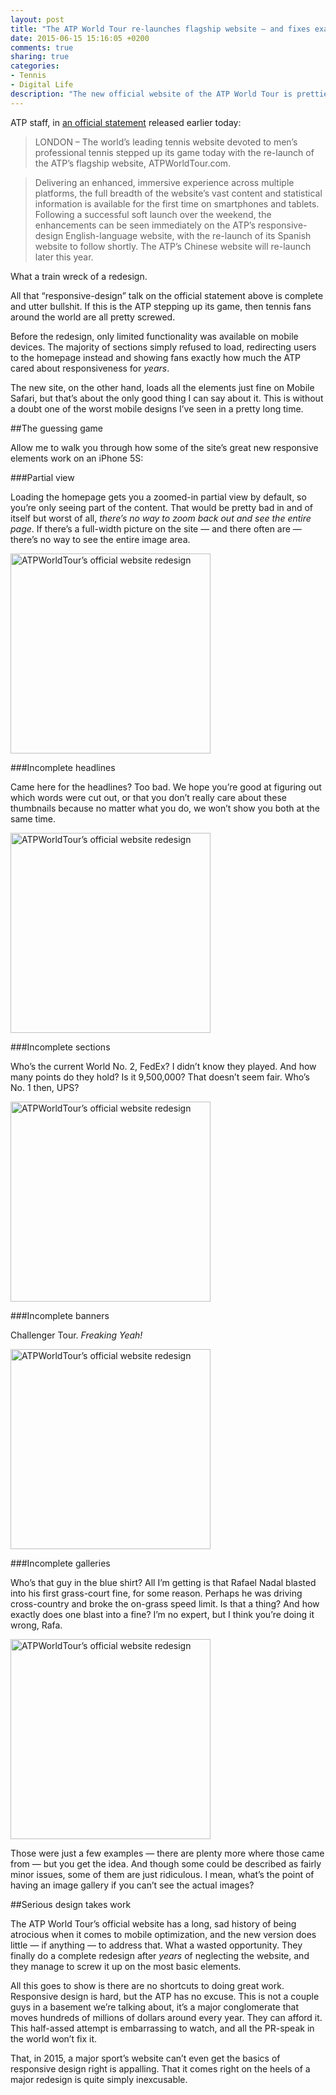 ```yaml
---
layout: post
title: "The ATP World Tour re-launches flagship website — and fixes exactly nothing"
date: 2015-06-15 15:16:05 +0200
comments: true
sharing: true
categories: 
- Tennis
- Digital Life
description: "The new official website of the ATP World Tour is prettier, but a responsive design it is not."
---
```


ATP staff, in [an official statement](http://www.atpworldtour.com/en/news/2015-website-press-release) released earlier today:

> LONDON – The world’s leading tennis website devoted to men’s professional tennis stepped up its game today with the re-launch of the ATP’s flagship website, ATPWorldTour.com.

> Delivering an enhanced, immersive experience across multiple platforms, the full breadth of the website’s vast content and statistical information is available for the first time on smartphones and tablets. Following a successful soft launch over the weekend, the enhancements can be seen immediately on the ATP’s responsive-design English-language website, with the re-launch of its Spanish website to follow shortly. The ATP’s Chinese website will re-launch later this year.

What a train wreck of a redesign. 

All that “responsive-design” talk on the official statement above is complete and utter bullshit. If this is the ATP stepping up its game, then tennis fans around the world are all pretty screwed.

Before the redesign, only limited functionality was available on mobile devices. The majority of sections simply refused to load, redirecting users to the homepage instead and showing fans exactly how much the ATP cared about responsiveness for _years_.

The new site, on the other hand, loads all the elements just fine on Mobile Safari, but that’s about the only good thing I can say about it. This is without a doubt one of the worst mobile designs I’ve seen in a pretty long time.


##The guessing game

Allow me to walk you through how some of the site’s great new responsive elements work on an iPhone 5S:

###Partial view

Loading the homepage gets you a zoomed-in partial view by default, so you’re only seeing part of the content. That would be pretty bad in and of itself but worst of all, _there’s no way to zoom back out and see the entire page_. If there’s a full-width picture on the site — and there often are — there’s no way to see the entire image area.

<img src="/assets/images/flickr/18644314648_297f422c5c_o.jpg" width="320" title="ATPWorldTour’s official website redesign"/>

###Incomplete headlines

Came here for the headlines? Too bad. We hope you’re good at figuring out which words were cut out, or that you don’t really care about these thumbnails because no matter what you do, we won’t show you both at the same time.

<img src="/assets/images/flickr/18644360410_a44e6c70d6_o.jpg" width="320" title="ATPWorldTour’s official website redesign"/>

###Incomplete sections

Who’s the current World No. 2, FedEx? I didn’t know they played. And how many points do they hold? Is it 9,500,000? That doesn’t seem fair. Who’s No. 1 then, UPS?

<img src="/assets/images/flickr/18834742201_da8eec30fc_o.jpg" width="320" title="ATPWorldTour’s official website redesign"/>

###Incomplete banners

Challenger Tour. _Freaking Yeah!_

<img src="/assets/images/flickr/18833018915_cdbf24041a_o.jpg" width="320" title="ATPWorldTour’s official website redesign"/>

###Incomplete galleries

Who’s that guy in the blue shirt? All I’m getting is that Rafael Nadal blasted into his first grass-court fine, for some reason. Perhaps he was driving cross-country and broke the on-grass speed limit. Is that a thing? And how exactly does one blast into a fine? I’m no expert, but I think you’re doing it wrong, Rafa.

<img src="/assets/images/flickr/18832053155_4b03134dee_o.jpg" width="320" title="ATPWorldTour’s official website redesign"/>

Those were just a few examples — there are plenty more where those came from — but you get the idea. And though some could be described as fairly minor issues, some of them are just ridiculous. I mean, what’s the point of having an image gallery if you can’t see the actual images?


##Serious design takes work

The ATP World Tour’s official website has a long, sad history of being atrocious when it comes to mobile optimization, and the new version does little — if anything — to address that. What a wasted opportunity. They finally do a complete redesign after _years_ of neglecting the website, and they manage to screw it up on the most basic elements.

All this goes to show is there are no shortcuts to doing great work. Responsive design is hard, but the ATP has no excuse. This is not a couple guys in a basement we’re talking about, it’s a major conglomerate that moves hundreds of millions of dollars around every year. They can afford it. This half-assed attempt is embarrassing to watch, and all the PR-speak in the world won’t fix it.

That, in 2015, a major sport’s website can’t even get the basics of responsive design right is appalling. That it comes right on the heels of a major redesign is quite simply inexcusable.